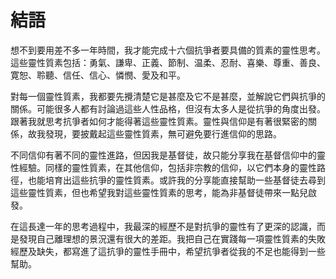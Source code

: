 # 結語

想不到要用差不多一年時間，我才能完成十六個抗爭者要具備的質素的靈性思考。這些靈性質素包括：勇氣、謙卑、正義、節制、温柔、忍耐、喜樂、尊重、善良、寛恕、聆聽、信任、信心、憐憫、愛及和平。

對每一個靈性質素，我都要先攪清楚它是甚麼及它不是甚麼，並解說它們與抗爭的關係。可能很多人都有討論過這些人性品格，但沒有太多人是從抗爭的角度出發。跟著我就思考抗爭者如何才能得著這些靈性質素。靈性與信仰是有著很緊密的關係，故我發現，要披戴起這些靈性質素，無可避免要行進信仰的思路。

不同信仰有著不同的靈性進路，但因我是基督徒，故只能分享我在基督信仰中的靈性經驗。同樣的靈性質素，在其他信仰，包括非宗教的信仰，以它們本身的靈性路徑，也能培育出這些抗爭的靈性質素。或許我的分享能直接幫助一些基督徒去尋到這些靈性質素，但也希望我對這些靈性質素的思考，能為非基督徒帶來一點兒啟發。

在這長達一年的思考過程中，我最深的經歷不是對抗爭的靈性有了更深的認識，而是發現自己離理想的景況還有很大的差距。我把自己在實踐每一項靈性質素的失敗經歷及缺失，都寫進了這抗爭的靈性手冊中，希望抗爭者從我的不足也能得到一些幫助。